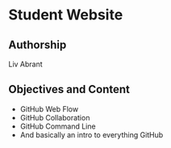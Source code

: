 # Student Website

## Authorship

Liv Abrant

## Objectives and Content
* GitHub Web Flow
* GitHub Collaboration
* GitHub Command Line
* And basically an intro to everything GitHub
